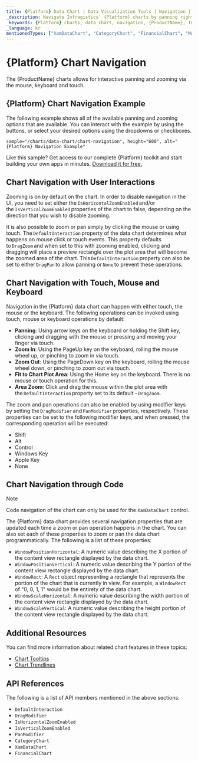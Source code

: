 ```yaml
---
title: {Platform} Data Chart | Data Visualization Tools | Navigation | Infragistics
_description: Navigate Infragistics' {Platform} charts by panning right and left and zooming horizontally and vertically using mouse or touch. Learn about {ProductName} graph navigation capabilities!
_keywords: {Platform} charts, data chart, navigation, {ProductName}, Infragistics
_language: kr
mentionedTypes: ["XamDataChart", "CategoryChart", "FinancialChart", "ModifierKeys"]
---
```

# {Platform} Chart Navigation

The {ProductName} charts allows for interactive panning and zooming via the mouse, keyboard and touch.

## {Platform} Chart Navigation Example

The following example shows all of the available panning and zooming options that are available. You can interact with the example by using the buttons, or select your desired options using the dropdowns or checkboxes.

`sample="/charts/data-chart/chart-navigation", height="600", alt="{Platform} Navigation Example"`



<div class="divider--half"></div>

Like this sample? Get access to our complete {Platform} toolkit and start building your own apps in minutes. <a href="{environment:infragisticsBaseUrl}/products/{ProductSpinal}/download">Download it for free.</a>

## Chart Navigation with User Interactions

Zooming is on by default on the chart. In order to disable navigation in the UI, you need to set either the `IsHorizontalZoomEnabled` and/or the `IsVerticalZoomEnabled` properties of the chart to false, depending on the direction that you wish to disable zooming.

It is also possible to zoom or pan simply by clicking the mouse or using touch. The `DefaultInteraction` property of the data chart determines what happens on mouse click or touch events. This property defaults to `DragZoom` and when set to this with zooming enabled, clicking and dragging will place a preview rectangle over the plot area that will become the zoomed area of the chart. This `DefaultInteraction` property can also be set to either `DragPan` to allow panning or `None` to prevent these operations.

## Chart Navigation with Touch, Mouse and Keyboard

Navigation in the {Platform} data chart can happen with either touch, the mouse or the keyboard. The following operations can be invoked using touch, mouse or keyboard operations by default:

- **Panning**: Using arrow keys on the keyboard or holding the Shift key, clicking and dragging with the mouse or pressing and moving your finger via touch.
- **Zoom In**: Using the PageUp key on the keyboard, rolling the mouse wheel up, or pinching to zoom in via touch.
- **Zoom Out**: Using the PageDown key on the keyboard, rolling the mouse wheel down, or pinching to zoom out via touch.
- **Fit to Chart Plot Area**: Using the Home key on the keyboard. There is no mouse or touch operation for this.
- **Area Zoom**: Click and drag the mouse within the plot area with the `DefaultInteraction` property set to its default - `DragZoom`.

The zoom and pan operations can also be enabled by using modifier keys by setting the `DragModifier` and `PanModifier` properties, respectively. These properties can be set to the following modifier keys, and when pressed, the corresponding operation will be executed:

- Shift
- Alt
- Control
- Windows Key
- Apple Key
- None

## Chart Navigation through Code

> [!Note]
> Code navigation of the chart can only be used for the `XamDataChart` control.

The {Platform} data chart provides several navigation properties that are updated each time a zoom or pan operation happens in the chart. You can also set each of these properties to zoom or pan the data chart programmatically. The following is a list of these properties:

- `WindowPositionHorizontal`: A numeric value describing the X portion of the content view rectangle displayed by the data chart.
- `WindowPositionVertical`: A numeric value describing the Y portion of the content view rectangle displayed by the data chart.
- `WindowRect`: A `Rect` object representing a rectangle that represents the portion of the chart that is currently in view. For example, a `WindowRect` of "0, 0, 1, 1" would be the entirety of the data chart.
- `WindowScaleHorizontal`: A numeric value describing the width portion of the content view rectangle displayed by the data chart.
- `WindowScaleVertical`: A numeric value describing the height portion of the content view rectangle displayed by the data chart.

## Additional Resources

You can find more information about related chart features in these topics:

- [Chart Tooltips](chart-tooltips.md)
- [Chart Trendlines](chart-trendlines.md)

## API References

The following is a list of API members mentioned in the above sections:

- `DefaultInteraction`
- `DragModifier`
- `IsHorizontalZoomEnabled`
- `IsVerticalZoomEnabled`
- `PanModifier`
- `CategoryChart`
- `XamDataChart`
- `FinancialChart`
